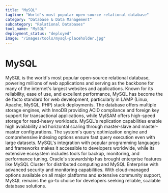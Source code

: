 ```yaml
---
title: "MySQL"
tagline: "World's most popular open-source relational database"
category: "Database & Data Management"
subcategory: "Relational Databases"
tool_name: "MySQL"
deployment_status: "deployed"
image: "/images/tools/mysql-placeholder.jpg"
---
```


# MySQL

MySQL is the world's most popular open-source relational database, powering millions of web applications and serving as the backbone for many of the internet's largest websites and applications. Known for its reliability, ease of use, and excellent performance, MySQL has become the de facto standard for web development, particularly in LAMP (Linux, Apache, MySQL, PHP) stack deployments. The database offers multiple storage engines, with InnoDB providing ACID compliance and foreign key support for transactional applications, while MyISAM offers high-speed storage for read-heavy workloads. MySQL's replication capabilities enable high availability and horizontal scaling through master-slave and master-master configurations. The system's query optimization engine and comprehensive indexing options ensure fast query execution even with large datasets. MySQL's integration with popular programming languages and frameworks makes it accessible to developers worldwide, while its extensive ecosystem includes tools for backup, monitoring, and performance tuning. Oracle's stewardship has brought enterprise features like MySQL Cluster for distributed computing and MySQL Enterprise with advanced security and monitoring capabilities. With cloud-managed options available on all major platforms and extensive community support, MySQL remains the go-to choice for developers seeking reliable, scalable database solutions.

